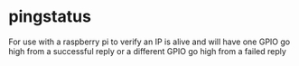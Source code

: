 # pingstatus
For use with a raspberry pi to verify an IP is alive and will have one GPIO go high from a successful reply or a different GPIO go high from a failed reply
